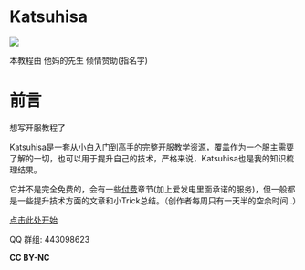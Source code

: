 # Katsuhisa
![](https://i.loli.net/2020/11/07/gYbscQqvy47SuPi.png)

本教程由 他妈的先生 倾情赞助(指名字)

# 前言

想写开服教程了  

Katsuhisa是一套从小白入门到高手的完整开服教学资源，覆盖作为一个服主需要了解的一切，也可以用于提升自己的技术，严格来说，Katsuhisa也是我的知识梳理结果。  

它并不是完全免费的，会有一些[付费](https://afdian.net/@omgib67)章节(加上爱发电里面承诺的服务)，但一般都是一些提升技术方面的文章和小Trick总结。（创作者每周只有一天半的空余时间..）  

[点击此处开始](./articles/1/Getting_Started.md)

QQ 群组: 443098623

**CC BY-NC**